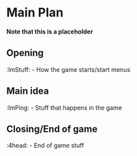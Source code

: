# Main Plan
<b>Note that this is a placeholder</b>
## Opening

:ImStuff: - How the game starts/start menus

## Main idea

:ImPing: - Stuff that happens in the game

## Closing/End of game

:4head: - End of game stuff
